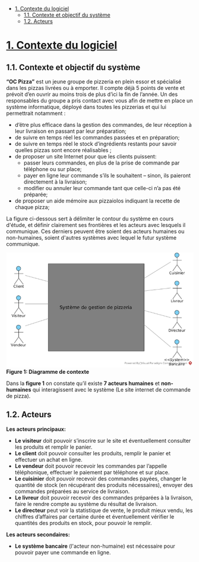 <!-- MarkdownTOC levels="1,2" autolink="true" -->

- [1. Contexte du logiciel](#1-contexte-du-logiciel)
	- [1.1. Contexte et objectif du système](#11-contexte-et-objectif-du-syst%C3%A8me)
	- [1.2. Acteurs](#12-acteurs)

<!-- /MarkdownTOC -->


# [1. Contexte du logiciel](#1-contexte-du-logiciel)

## 1.1. Contexte et objectif du système

**“OC Pizza”** est un jeune groupe de pizzeria en plein essor et spécialisé dans les pizzas livrées ou à emporter. Il compte déjà 5 points de vente et prévoit d’en ouvrir au moins trois de plus d’ici la fin de l’année. Un des responsables du groupe a pris contact avec vous afin de mettre en place un système informatique, déployé dans toutes les pizzerias et qui lui permettrait notamment :

- d’être plus efficace dans la gestion des commandes, de leur réception à leur livraison en passant par leur préparation;
- de suivre en temps réel les commandes passées et en préparation;
- de suivre en temps réel le stock d’ingrédients restants pour savoir quelles pizzas sont encore réalisables ;
- de proposer un site Internet pour que les clients puissent:
  - passer leurs commandes, en plus de la prise de commande par téléphone ou sur place;
  - payer en ligne leur commande s’ils le souhaitent – sinon, ils paieront directement à la livraison;
  - modifier ou annuler leur commande tant que celle-ci n’a pas été préparée;
- de proposer un aide mémoire aux pizzaiolos indiquant la recette de chaque pizza;

La figure ci-dessous sert à délimiter le contour du système en cours d'étude, et définir clairement ses frontières et les acteurs avec lesquels il communique. Ces derniers peuvent être soient des acteurs humaines ou non-humaines, soient d'autres systèmes avec lequel le futur système communique.

![Figure 1: Diagramme de contexte]  
**Figure 1: Diagramme de contexte**

Dans la **figure 1** on constate qu’il existe **7 acteurs humaines** et **non-humaines** qui interagissent avec le système (Le site internet de commande de pizza).

## 1.2. Acteurs

**Les acteurs principaux:**

- **Le visiteur** doit pouvoir s’inscrire sur le site et éventuellement consulter les produits et remplir le panier.
- **Le client** doit pouvoir consulter les produits, remplir le panier et effectuer un achat en ligne.
- **Le vendeur** doit pouvoir recevoir les commandes par l’appelle téléphonique, effectuer le paiement par téléphone et sur place.
- **Le cuisinier** doit pouvoir recevoir des commandes payées, changer le quantité de stock (en récupérant des produits nécessaires), envoyer des commandes préparées au service de livraison.
- **Le livreur** doit pouvoir recevoir des commandes préparées à la livraison, faire le rendre compte au système du résultat de livraison.
- **Le directeur** peut voir la statistique de vente, le produit mieux vendu, les chiffres d’affaires par certaine durée et éventuellement vérifier le quantités des produits en stock, pour pouvoir le remplir.

**Les acteurs secondaires:**

- **Le système bancaire** (l'acteur non-humaine) est nécessaire pour pouvoir payer une commande en ligne.





[Figure 1: Diagramme de contexte]: https://raw.githubusercontent.com/kacetal/Projet_4_Specification_fonctionnelles/master/diagrammes/diagramme_de_context.jpg	"Figure 1: Diagramme de contexte"
